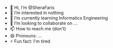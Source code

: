 - 👋 Hi, I’m @SheraFaris
- 👀 I’m interested in nothing
- 🌱 I’m currently learning Informatics Engineering
- 💞️ I’m looking to collaborate on ...
- 📫 How to reach me (don't)
- 😄 Pronouns: ...
- ⚡ Fun fact: I'm tired

<!---
SheraFaris/SheraFaris is a ✨ special ✨ repository because its `README.md` (this file) appears on your GitHub profile.
You can click the Preview link to take a look at your changes.
--->
